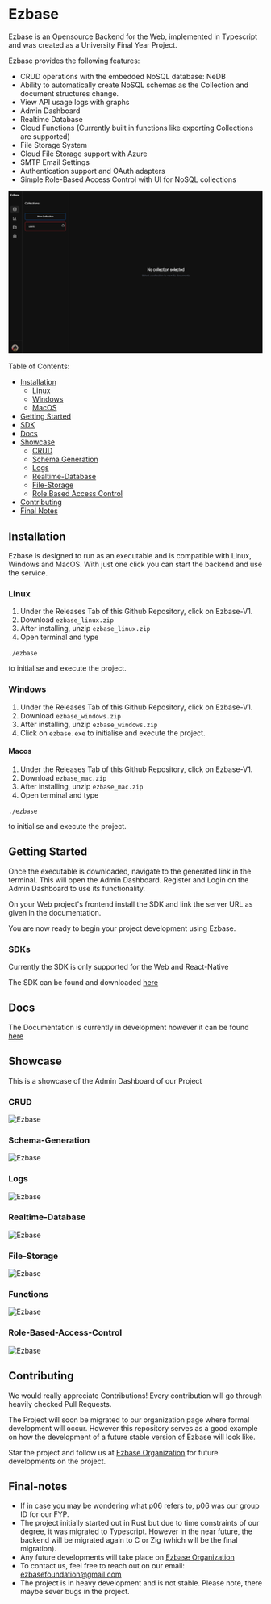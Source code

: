 # Ezbase

Ezbase is an Opensource Backend for the Web, implemented in Typescript and was created as a University Final Year Project.

Ezbase provides the following features:
- CRUD operations with the embedded NoSQL database: NeDB
- Ability to automatically create NoSQL schemas as the Collection and document structures change.
- View API usage logs with graphs
- Admin Dashboard
- Realtime Database
- Cloud Functions (Currently built in functions like exporting Collections are supported)
- File Storage System
- Cloud File Storage support with Azure
- SMTP Email Settings
- Authentication support and OAuth adapters
- Simple Role-Based Access Control with UI for NoSQL collections


![Ezbase](public/images/github.png)


Table of Contents:

- [Installation](#installation)
  - [Linux](#linux)
  - [Windows](#windows)
  - [MacOS](#macos)
- [Getting Started](#getting-started)
- [SDK](#sdks)
- [Docs](#docs)
- [Showcase](#showcase)
  - [CRUD](#crud)
  - [Schema Generation](#schema-generation)
  - [Logs](#logs)
  - [Realtime-Database](#realtime-database)
  - [File-Storage](#file-storage)
  - [Role Based Access Control](#role-based-access-control)
- [Contributing](#contributing)
- [Final Notes](#final-notes)
  
[//]: <> (-Architecture diagram)

## Installation

Ezbase is designed to run as an executable and is compatible with Linux, Windows and MacOS. With just one click you can start the backend and use the service.

### Linux

1. Under the Releases Tab of this Github Repository, click on Ezbase-V1.
2. Download `ezbase_linux.zip`
3. After installing, unzip `ezbase_linux.zip`
4. Open terminal and type

``` ./ezbase ```

to initialise and execute the project.

### Windows

1. Under the Releases Tab of this Github Repository, click on Ezbase-V1.
2. Download `ezbase_windows.zip`
3. After installing, unzip `ezbase_windows.zip`
4. Click on `ezbase.exe` to initialise and execute the project.


#### Macos

1. Under the Releases Tab of this Github Repository, click on Ezbase-V1.
2. Download `ezbase_mac.zip`
3. After installing, unzip `ezbase_mac.zip`
4. Open terminal and type

``` ./ezbase ```

to initialise and execute the project.


## Getting Started

Once the executable is downloaded, navigate to the generated link in the terminal. This will open the Admin Dashboard. Register and Login on the Admin Dashboard to use its functionality.

On your Web project's frontend install the SDK and link the server URL as given in the documentation.

You are now ready to begin your project development using Ezbase.

### SDKs

Currently the SDK is only supported for the Web and React-Native

The SDK can be found and downloaded [here](https://www.npmjs.com/package/ezbase-ts)

## Docs

The Documentation is currently in development however it can be found [here](https://ezbase.vercel.app/docs/intro)

## Showcase

This is a showcase of the Admin Dashboard of our Project

### CRUD

![Ezbase](public/images/crud.png)

### Schema-Generation

![Ezbase](public/images/schema.png)

### Logs

![Ezbase](public/images/logs.png)

### Realtime-Database

![Ezbase](public/images/realtime.png)

### File-Storage

![Ezbase](public/images/files.png)

### Functions

![Ezbase](public/images/functions.png)

### Role-Based-Access-Control

![Ezbase](public/images/rbac.png)


## Contributing

We would really appreciate Contributions! Every contribution will go through heavily checked Pull Requests.

The Project will soon be migrated to our organization page where formal development will occur. However this repository serves as a good example on how the development of a future stable version of Ezbase will look like.

Star the project and follow us at [Ezbase Organization](https://github.com/ez-base) for future developments on the project.

## Final-notes

- If in case you may be wondering what p06 refers to, p06 was our group ID for our FYP.
- The project initially started out in Rust but due to time constraints of our degree, it was migrated to Typescript. However in the near future, the backend will be migrated again to C or Zig (which will be the final migration).
- Any future developments will take place on [Ezbase Organization](https://github.com/ez-base)
- To contact us, feel free to reach out on our email: ezbasefoundation@gmail.com
- The project is in heavy development and is not stable. Please note, there maybe sever bugs in the project.
